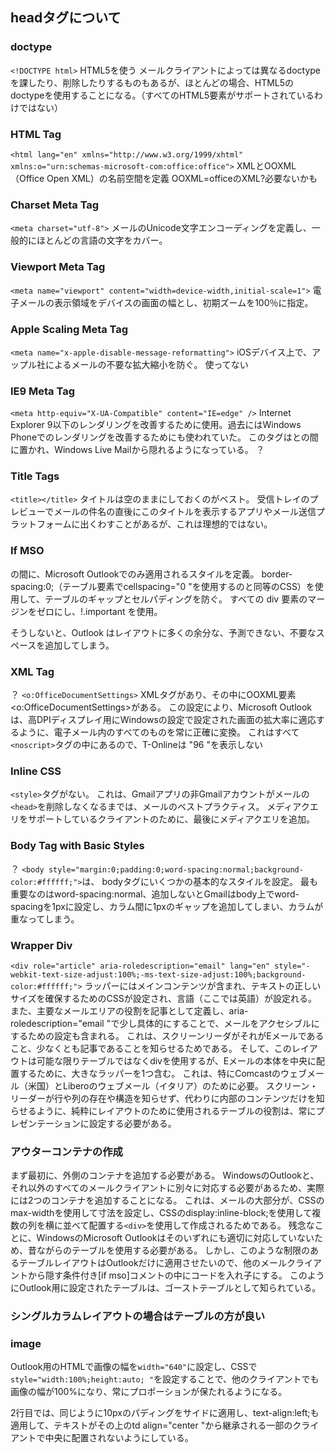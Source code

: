 ## headタグについて
### doctype
`<!DOCTYPE html>`
HTML5を使う
メールクライアントによっては異なるdoctypeを課したり、削除したりするものもあるが、ほとんどの場合、HTML5のdoctypeを使用することになる。（すべてのHTML5要素がサポートされているわけではない）

### HTML Tag
`<html lang="en" xmlns="http://www.w3.org/1999/xhtml" xmlns:o="urn:schemas-microsoft-com:office:office">`
XMLとOOXML（Office Open XML）の名前空間を定義
OOXML=officeのXML?必要ないかも

### Charset Meta Tag
`<meta charset="utf-8">`
メールのUnicode文字エンコーディングを定義し、一般的にほとんどの言語の文字をカバー。

### Viewport Meta Tag
`<meta name="viewport" content="width=device-width,initial-scale=1">`
電子メールの表示領域をデバイスの画面の幅とし、初期ズームを100％に指定。

### Apple Scaling Meta Tag
`<meta name="x-apple-disable-message-reformatting">`
iOSデバイス上で、アップル社によるメールの不要な拡大縮小を防ぐ。
使ってない

### IE9 Meta Tag
`<meta http-equiv="X-UA-Compatible" content="IE=edge" />`
Internet Explorer 9以下のレンダリングを改善するために使用。過去にはWindows Phoneでのレンダリングを改善するためにも使われていた。
このタグは<!--[if !mso]><!-->と<!--<![endif]-->の間に置かれ、Windows Live Mailから隠れるようになっている。
？

### Title Tags
`<title></title>`
タイトルは空のままにしておくのがベスト。
受信トレイのプレビューでメールの件名の直後にこのタイトルを表示するアプリやメール送信プラットフォームに出くわすことがあるが、これは理想的ではない。

### If MSO
<!--[if mso]>と<!--[endif]-->の間に、Microsoft Outlookでのみ適用されるスタイルを定義。 border-spacing:0;（テーブル要素でcellspacing="0 "を使用するのと同等のCSS）を使用して、テーブルのギャップとセルパディングを防ぐ。 すべての div 要素のマージンをゼロにし、!.important を使用。
そうしないと、Outlook はレイアウトに多くの余分な、予測できない、不要なスペースを追加してしまう。

### XML Tag
？
`<o:OfficeDocumentSettings>`
XMLタグがあり、その中にOOXML要素<o:OfficeDocumentSettings>がある。 この設定により、Microsoft Outlookは、高DPIディスプレイ用にWindowsの設定で設定された画面の拡大率に適応するように、電子メール内のすべてのものを常に正確に変換。 これはすべて`<noscript>`タグの中にあるので、T-Onlineは "96 "を表示しない

### Inline CSS
`<style>`タグがない。 これは、Gmailアプリの非Gmailアカウントがメールの`<head>`を削除しなくなるまでは、メールのベストプラクティス。 メディアクエリをサポートしているクライアントのために、最後にメディアクエリを追加。

### Body Tag with Basic Styles
？
`<body style="margin:0;padding:0;word-spacing:normal;background-color:#ffffff;">`は、
bodyタグにいくつかの基本的なスタイルを設定。 最も重要なのはword-spacing:normal、追加しないとGmailはbody上でword-spacingを1pxに設定し、カラム間に1pxのギャップを追加してしまい、カラムが重なってしまう。


### Wrapper Div
`<div role="article" aria-roledescription="email" lang="en" style="-webkit-text-size-adjust:100%;-ms-text-size-adjust:100%;background-color:#ffffff;">`
ラッパーにはメインコンテンツが含まれ、テキストの正しいサイズを確保するためのCSSが設定され、言語（ここでは英語）が設定れる。
また、主要なメールエリアの役割を記事として定義し、aria-roledescription="email "で少し具体的にすることで、メールをアクセシブルにするための設定も含まれる。
これは、スクリーンリーダがそれがEメールであること、少なくとも記事であることを知らせるためである。
そして、このレイアウトは可能な限りテーブルではなくdivを使用するが、Eメールの本体を中央に配置するために、大きなラッパー<table>を1つ含む。
これは、特にComcastのウェブメール（米国）とLiberoのウェブメール（イタリア）のために必要。
スクリーン・リーダーが行や列の存在や構造を知らせず、代わりに内部のコンテンツだけを知らせるように、純粋にレイアウトのために使用されるテーブルの役割は、常にプレゼンテーションに設定する必要がある。

### アウターコンテナの作成
まず最初に、外側のコンテナを追加する必要がある。
WindowsのOutlookと、それ以外のすべてのメールクライアントに別々に対応する必要があるため、実際には2つのコンテナを追加することになる。
これは、メールの大部分が、CSSのmax-widthを使用して寸法を設定し、CSSのdisplay:inline-block;を使用して複数の列を横に並べて配置する`<div>`を使用して作成されるためである。
残念なことに、WindowsのMicrosoft Outlookはそのいずれにも適切に対応していないため、昔ながらのテーブルを使用する必要がある。
しかし、このような制限のあるテーブルレイアウトはOutlookだけに適用させたいので、他のメールクライアントから隠す条件付き[if mso]コメントの中にコードを入れ子にする。
このようにOutlook用に設定されたテーブルは、ゴーストテーブルとして知られている。

### シングルカラムレイアウトの場合はテーブルの方が良い

### image
Outlook用のHTMLで画像の幅を`width="640"`に設定し、CSSで`style="width:100%;height:auto; "`を設定することで、他のクライアントでも画像の幅が100%になり、常にプロポーションが保たれるようになる。

2行目では、同じように10pxのパディングをサイドに適用し、text-align:left;も適用して、テキストがその上のtd align="center "から継承される一部のクライアントで中央に配置されないようにしている。



